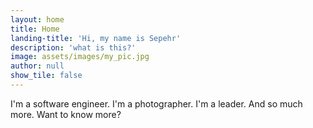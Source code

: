 ```yaml
---
layout: home
title: Home
landing-title: 'Hi, my name is Sepehr'
description: 'what is this?'
image: assets/images/my_pic.jpg
author: null
show_tile: false
---
```


I'm a software engineer. I'm a photographer. I'm a leader. And so much more. Want to know more?